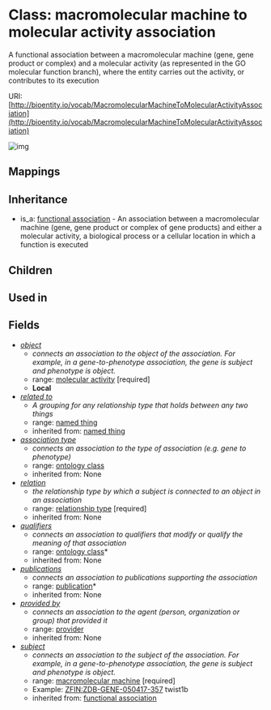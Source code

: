 # Class: macromolecular machine to molecular activity association


A functional association between a macromolecular machine (gene, gene product or complex) and a molecular activity (as represented in the GO molecular function branch), where the entity carries out the activity, or contributes to its execution

URI: [http://bioentity.io/vocab/MacromolecularMachineToMolecularActivityAssociation](http://bioentity.io/vocab/MacromolecularMachineToMolecularActivityAssociation)

![img](http://yuml.me/diagram/nofunky;dir:TB/class/\[FunctionalAssociation]^-\[MacromolecularMachineToMolecularActivityAssociation|id(i):identifier_type%20%3F;name(i):label_type%20%3F;category(i):label_type%20%3F;node_property(i):string%20%3F;iri(i):iri_type%20%3F;full_name(i):label_type%20%3F;description(i):narrative_text%20%3F;systematic_synonym(i):label_type%20%3F;negated(i):boolean%20%3F;association_slot(i):string%20%3F],%20\[MacromolecularMachineToMolecularActivityAssociation]-%20related%20to(i)%20%3F>\[NamedThing],%20\[MacromolecularMachineToMolecularActivityAssociation]-%20association%20type(i)%20%3F>\[OntologyClass],%20\[MacromolecularMachineToMolecularActivityAssociation]-%20relation(i)>\[RelationshipType],%20\[MacromolecularMachineToMolecularActivityAssociation]-%20qualifiers(i)%20*>\[OntologyClass],%20\[MacromolecularMachineToMolecularActivityAssociation]-%20publications(i)%20*>\[Publication],%20\[MacromolecularMachineToMolecularActivityAssociation]-%20provided%20by(i)%20%3F>\[Provider],%20\[MacromolecularMachineToMolecularActivityAssociation]-%20subject(i)>\[MacromolecularMachine],%20\[MacromolecularMachineToMolecularActivityAssociation]-%20object>\[MolecularActivity])
## Mappings

## Inheritance

 *  is_a: [functional association](FunctionalAssociation.md) - An association between a macromolecular machine (gene, gene product or complex of gene products) and either a molecular activity, a biological process or a cellular location in which a function is executed
## Children

## Used in

## Fields

 * _[object](object.md)_
    * _connects an association to the object of the association. For example, in a gene-to-phenotype association, the gene is subject and phenotype is object._
    * range: [molecular activity](MolecularActivity.md) [required]
    * __Local__
 * _[related to](related_to.md)_
    * _A grouping for any relationship type that holds between any two things_
    * range: [named thing](NamedThing.md)
    * inherited from: [named thing](NamedThing.md)
 * _[association type](association_type.md)_
    * _connects an association to the type of association (e.g. gene to phenotype)_
    * range: [ontology class](OntologyClass.md)
    * inherited from: None
 * _[relation](relation.md)_
    * _the relationship type by which a subject is connected to an object in an association_
    * range: [relationship type](RelationshipType.md) [required]
    * inherited from: None
 * _[qualifiers](qualifiers.md)_
    * _connects an association to qualifiers that modify or qualify the meaning of that association_
    * range: [ontology class](OntologyClass.md)*
    * inherited from: None
 * _[publications](publications.md)_
    * _connects an association to publications supporting the association_
    * range: [publication](Publication.md)*
    * inherited from: None
 * _[provided by](provided_by.md)_
    * _connects an association to the agent (person, organization or group) that provided it_
    * range: [provider](Provider.md)
    * inherited from: None
 * _[subject](subject.md)_
    * _connects an association to the subject of the association. For example, in a gene-to-phenotype association, the gene is subject and phenotype is object._
    * range: [macromolecular machine](MacromolecularMachine.md) [required]
    * Example: [ZFIN:ZDB-GENE-050417-357](http://purl.obolibrary.org/obo/ZFIN_ZDB-GENE-050417-357) twist1b
    * inherited from: [functional association](FunctionalAssociation.md)
